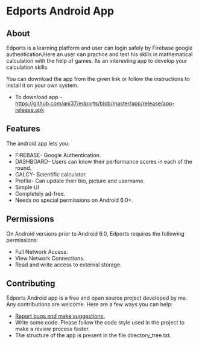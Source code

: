 # Edports Android App

## About

Edports is a learning platform and user can login safely by Firebase google authentication.Here an user can practice and test his skills in mathematical calculation with the help of games. Its an interesting app to develop your calculation skills.

You can download the app from the given link or follow the instructions to install it on your own system.
- To download app -https://github.com/ani37/edports/blob/master/app/release/app-release.apk


## Features

The android app lets you:

- FIREBASE- Google Authentication.
- DASHBOARD- Users can know their performance scores in each of the round.
- CALCY- Scientific calculator.
- Profile- Can update their bio, picture and username.
- Simple UI
- Completely ad-free.
- Needs no special permissions on Android 6.0+.


## Permissions

On Android versions prior to Android 6.0, Edports requires the following permissions:
- Full Network Access.
- View Network Connections.
- Read and write access to external storage.

## Contributing

Edports Android app is a free and open source project developed by me. Any contributions are welcome. Here are a few ways you can help:
 * [Report bugs and make suggestions.](https://github.com/ani37/edports/issues)
 * Write some code. Please follow the code style used in the project to make a review process faster.
 * The structure of the app is present in the file directory_tree.txt.

